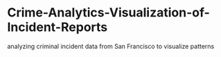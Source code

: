 # Crime-Analytics-Visualization-of-Incident-Reports
analyzing criminal incident data from San Francisco to visualize patterns
